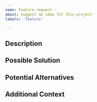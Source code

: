 ```yaml
---
name: Feature request 💡
about: Suggest an idea for this project
labels: 'feature'

---
```


## Description
<!-- What feature would you like to add or enhance? Does it solve a problem? -->
<!-- If it fixes an open issue, add a link to the issue number: Fixes #1234. -->

## Possible Solution
<!-- Optional suggestions on how to fix the issue, or implement the changes. -->
<!-- If you know how to fix the issue, please create a pull request instead. -->

## Potential Alternatives
<!-- Describe any alternative solutions or features you've considered.-->

## Additional Context
<!-- Add any more context, screenshots or files to the feature request here. -->
<!-- To attach a file, drag and drop it into the comment box. -->

